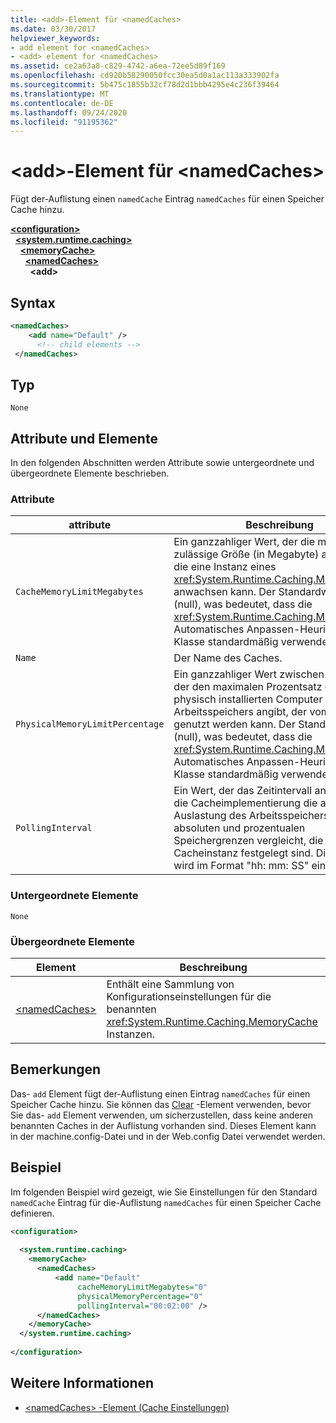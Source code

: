 ```yaml
---
title: <add>-Element für <namedCaches>
ms.date: 03/30/2017
helpviewer_keywords:
- add element for <namedCaches>
- <add> element for <namedCaches>
ms.assetid: ce2a63a8-c829-4742-a6ea-72ee5d89f169
ms.openlocfilehash: cd920b58290050fcc30ea5d0a1ac113a333902fa
ms.sourcegitcommit: 5b475c1855b32cf78d2d1bbb4295e4c236f39464
ms.translationtype: MT
ms.contentlocale: de-DE
ms.lasthandoff: 09/24/2020
ms.locfileid: "91195362"
---
```

# <a name="add-element-for-namedcaches"></a>\<add>-Element für \<namedCaches>

Fügt der-Auflistung einen `namedCache` Eintrag `namedCaches` für einen Speicher Cache hinzu.  
  
[**\<configuration>**](../configuration-element.md)\
&nbsp;&nbsp;[**\<system.runtime.caching>**](system-runtime-caching-element-cache-settings.md)\
&nbsp;&nbsp;&nbsp;&nbsp;[**\<memoryCache>**](memorycache-element-cache-settings.md)\
&nbsp;&nbsp;&nbsp;&nbsp;&nbsp;&nbsp;[**\<namedCaches>**](namedcaches-element-cache-settings.md)\
&nbsp;&nbsp;&nbsp;&nbsp;&nbsp;&nbsp;&nbsp;&nbsp;**\<add>**  
  
## <a name="syntax"></a>Syntax  
  
```xml  
<namedCaches>  
    <add name="Default" />  
      <!-- child elements -->  
 </namedCaches>  
```  
  
## <a name="type"></a>Typ  

 `None`  
  
## <a name="attributes-and-elements"></a>Attribute und Elemente  

 In den folgenden Abschnitten werden Attribute sowie untergeordnete und übergeordnete Elemente beschrieben.  
  
### <a name="attributes"></a>Attribute  
  
|attribute|Beschreibung|  
|-|-|  
|`CacheMemoryLimitMegabytes`|Ein ganzzahliger Wert, der die maximal zulässige Größe (in Megabyte) angibt, auf die eine Instanz eines <xref:System.Runtime.Caching.MemoryCache> anwachsen kann. Der Standardwert ist 0 (null), was bedeutet, dass die <xref:System.Runtime.Caching.MemoryCache> Automatisches Anpassen-Heuristik der Klasse standardmäßig verwendet wird.|  
|`Name`|Der Name des Caches.|  
|`PhysicalMemoryLimitPercentage`|Ein ganzzahliger Wert zwischen 0 und 100, der den maximalen Prozentsatz des physisch installierten Computer Arbeitsspeichers angibt, der vom Cache genutzt werden kann. Der Standardwert ist 0 (null), was bedeutet, dass die <xref:System.Runtime.Caching.MemoryCache> Automatisches Anpassen-Heuristik der Klasse standardmäßig verwendet wird.|  
|`PollingInterval`|Ein Wert, der das Zeitintervall angibt, in dem die Cacheimplementierung die aktuelle Auslastung des Arbeitsspeichers mit den absoluten und prozentualen Speichergrenzen vergleicht, die für die Cacheinstanz festgelegt sind. Dieser Wert wird im Format "hh: mm: SS" eingegeben.|  
  
### <a name="child-elements"></a>Untergeordnete Elemente  

 `None`  
  
### <a name="parent-elements"></a>Übergeordnete Elemente  
  
|Element|Beschreibung|  
|-------------|-----------------|  
|[\<namedCaches>](namedcaches-element-cache-settings.md)|Enthält eine Sammlung von Konfigurationseinstellungen für die benannten <xref:System.Runtime.Caching.MemoryCache> Instanzen.|  
  
## <a name="remarks"></a>Bemerkungen  

 Das- `add` Element fügt der-Auflistung einen Eintrag `namedCaches` für einen Speicher Cache hinzu. Sie können das [Clear](clear-element-for-namedcaches.md) -Element verwenden, bevor Sie das- `add` Element verwenden, um sicherzustellen, dass keine anderen benannten Caches in der Auflistung vorhanden sind. Dieses Element kann in der machine.config-Datei und in der Web.config Datei verwendet werden.  
  
## <a name="example"></a>Beispiel  

 Im folgenden Beispiel wird gezeigt, wie Sie Einstellungen für den Standard `namedCache` Eintrag für die-Auflistung `namedCaches` für einen Speicher Cache definieren.  
  
```xml  
<configuration>  
  
  <system.runtime.caching>  
    <memoryCache>  
      <namedCaches>  
          <add name="Default"
               cacheMemoryLimitMegabytes="0"
               physicalMemoryPercentage="0"  
               pollingInterval="00:02:00" />  
      </namedCaches>  
    </memoryCache>  
  </system.runtime.caching>  
  
</configuration>  
```  
  
## <a name="see-also"></a>Weitere Informationen

- [\<namedCaches> -Element (Cache Einstellungen)](namedcaches-element-cache-settings.md)
